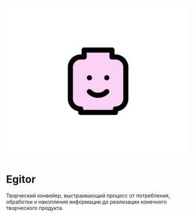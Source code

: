 ![Egitor-Logo](../_media/logo-egitor.png ":size=150")

# Egitor

Творческий конвейер, выстраивающий процесс от потребления, обработки и накопления информации до реализации конечного творческого продукта.
